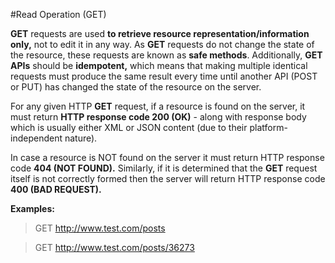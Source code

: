  #Read Operation (GET)

**GET** requests are used **to retrieve resource representation/information only,** not to edit it in any way. 
As **GET** requests do not change the state of the resource, these requests are known as **safe methods**. Additionally, **GET APIs** should be **idempotent,** which means that making multiple identical requests must produce the same result every time until another API (POST or PUT) has changed the state of the resource on the server.

For any given HTTP **GET** request, if a resource is found on the server, it must return **HTTP response code 200 (OK)** - along with response body which is usually either XML or JSON content (due to their platform-independent nature).

In case a resource is NOT found on the server it must return HTTP response code **404 (NOT FOUND).** 
Similarly, if it is determined that the **GET** request itself is not correctly formed then the server will return HTTP response code **400 (BAD REQUEST).**

**Examples:**

> GET http://www.test.com/posts

> GET http://www.test.com/posts/36273